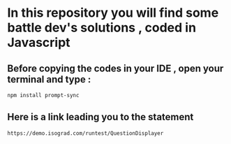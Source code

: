 # In this repository you will find some battle dev's solutions , coded in Javascript

## Before copying the codes in your IDE , open your terminal and type : 

```sh
npm install prompt-sync
```

## Here is a link leading you to the statement

```sh
https://demo.isograd.com/runtest/QuestionDisplayer
```
